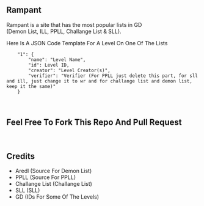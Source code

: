 ## Rampant

Rampant is a site that has the most popular lists in GD <br> (Demon List, ILL, PPLL, Challange List & SLL).

Here Is A JSON Code Template For A Level On One Of The Lists
```
    "1": {
        "name": "Level Name",
        "id": Level ID,
        "creator": "Level Creator(s)",
        "verifier": "Verifier (For PPLL just delete this part, for sll and ill, just change it to wr and for challange list and demon list, keep it the same)"
    }
```
<br>

## Feel Free To Fork This Repo And Pull Request

<br>

## Credits
- Aredl (Source For Demon List)
- PPLL (Source For PPLL)
- Challange List (Challange List)
- SLL (SLL)
- GD (IDs For Some Of The Levels)